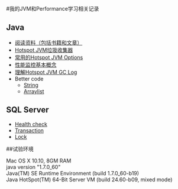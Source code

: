 #我的JVM和Performance学习相关记录

## Java

* [阅读资料（包括书籍和文章）](java_readings.md)
* [Hotspot JVM垃圾收集器](jvm_collectors.md)
* [常用的Hotspot JVM Options](jvm_options.md)
* [性能监控基本概念](性能监控基础.md)
* [理解Hotspot JVM GC Log](understanding_jvm_gc_log.md)
* Better code
	* [String](better_code_-_string.md)
	* [Arraylist](arraylist.md)
	
## SQL Server

* [Health check](sql_server_health_check.md)
* [Transaction](sql_server_事务.md)
* [Lock](sql_server_锁.md)

##试验环境

Mac OS X 10.10, 8GM RAM <br />
java version "1.7.0_60" <br />
Java(TM) SE Runtime Environment (build 1.7.0_60-b19) <br />
Java HotSpot(TM) 64-Bit Server VM (build 24.60-b09, mixed mode) <br />

